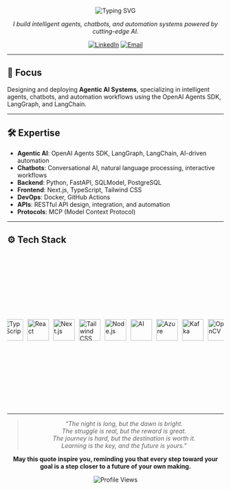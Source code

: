 <p align="center">
  <img src="https://readme-typing-svg.demolab.com?font=Fira+Code&size=24&pause=1000&color=58A6FF&center=true&vCenter=true&width=435&lines=Hello+I'm+Hammad;Agentic+AI+Architect;Building+Intelligent+Agents" alt="Typing SVG" />
</p>

<p align="center">
  <em>I build intelligent agents, chatbots, and automation systems powered by cutting-edge AI.</em>
</p>

<p align="center">
  <a href="https://linkedin.com/in/devhammad0"><img src="https://img.shields.io/badge/LinkedIn-0077B5?style=flat-square&logo=linkedin&logoColor=white" alt="LinkedIn"></a>
  <a href="mailto:mhammad.inbox@gmail.com"><img src="https://img.shields.io/badge/Email-D14836?style=flat-square&logo=gmail&logoColor=white" alt="Email"></a>
</p>

---

## 🌟 Focus

Designing and deploying **Agentic AI Systems**, specializing in intelligent agents, chatbots, and automation workflows using the OpenAI Agents SDK, LangGraph, and LangChain.

---

## 🛠 Expertise

- **Agentic AI**: OpenAI Agents SDK, LangGraph, LangChain, AI-driven automation  
- **Chatbots**: Conversational AI, natural language processing, interactive workflows  
- **Backend**: Python, FastAPI, SQLModel, PostgreSQL  
- **Frontend**: Next.js, TypeScript, Tailwind CSS  
- **DevOps**: Docker, GitHub Actions  
- **APIs**: RESTful API design, integration, and automation
- **Protocols**: MCP (Model Context Protocol)

---

## ⚙️ Tech Stack

<div style="
  display: flex;
  flex-wrap: nowrap;
  align-items: center;
  justify-content: center;
  gap: 10px;
  overflow-x: auto;
  padding: 1rem;
">
  <!-- Skill icons as individual images -->
  <img src="https://skillicons.dev/icons?i=python"      width="50" alt="Python" />
  <img src="https://skillicons.dev/icons?i=fastapi"     width="50" alt="FastAPI" />
  <img src="https://skillicons.dev/icons?i=postgresql"  width="50" alt="PostgreSQL" />
  <img src="https://skillicons.dev/icons?i=docker"      width="50" alt="Docker" />
  <img src="https://skillicons.dev/icons?i=js"          width="50" alt="JavaScript" />
  <img src="https://skillicons.dev/icons?i=ts"          width="50" alt="TypeScript" />
  <img src="https://skillicons.dev/icons?i=react"       width="50" alt="React" />
  <img src="https://skillicons.dev/icons?i=nextjs"      width="50" alt="Next.js" />
  <img src="https://skillicons.dev/icons?i=tailwind"    width="50" alt="Tailwind CSS" />
  <img src="https://skillicons.dev/icons?i=nodejs"      width="50" alt="Node.js" />
  <img src="https://skillicons.dev/icons?i=ai"          width="50" alt="AI" />
  <img src="https://skillicons.dev/icons?i=azure"       width="50" alt="Azure" />
  <img src="https://skillicons.dev/icons?i=kafka"       width="50" alt="Kafka" />
  <img src="https://skillicons.dev/icons?i=opencv"      width="50" alt="OpenCV" />
  <img src="https://skillicons.dev/icons?i=npm"         width="50" alt="npm" />
  <img src="https://skillicons.dev/icons?i=pnpm"        width="50" alt="pnpm" />
  <img src="https://skillicons.dev/icons?i=powershell"  width="50" alt="PowerShell" />
  <img src="https://skillicons.dev/icons?i=bash"        width="50" alt="Bash" />

  <!-- Lobehub registry icons -->
  <img src="https://registry.npmmirror.com/@lobehub/icons-static-png/latest/files/dark/openai.png"
       width="50" alt="OpenAI" />
  <img src="https://registry.npmmirror.com/@lobehub/icons-static-png/latest/files/dark/gemini-color.png"
       width="50" alt="Gemini" />
  <img src="https://registry.npmmirror.com/@lobehub/icons-static-png/latest/files/dark/langchain.png"
       width="50" alt="LangChain" />
  <img src="https://registry.npmmirror.com/@lobehub/icons-static-png/latest/files/dark/langgraph.png"
       width="50" alt="LangGraph" />
  <img src="https://registry.npmmirror.com/@lobehub/icons-static-png/latest/files/dark/mcp.png"
       width="50" alt="MCP" />
  <img src="https://registry.npmmirror.com/@lobehub/icons-static-png/latest/files/dark/cursor.png"
       width="50" alt="Cursor" />
</div>

---

<blockquote align="center">
  <em>
    “The night is long, but the dawn is bright.<br/>
    The struggle is real, but the reward is great.<br/>
    The journey is hard, but the destination is worth it.<br/>
    Learning is the key, and the future is yours.”
  </em>
</blockquote>

<p align="center">
  <strong>
    May this quote inspire you, reminding you that every step toward your goal  
    is a step closer to a future of your own making.
  </strong>
</p>


<p align="center">
  <img src="https://komarev.com/ghpvc/?username=devhammad0&label=Profile%20Views&color=58A6FF&style=flat-square" alt="Profile Views" />
</p>
